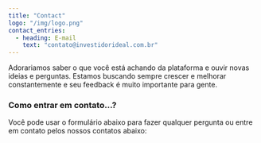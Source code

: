 ```yaml
---
title: "Contact"
logo: "/img/logo.png"
contact_entries:
  - heading: E-mail
    text: "contato@investidorideal.com.br"
---
```


Adorariamos saber o que você está achando da plataforma e ouvir novas ideias e perguntas.
Estamos buscando sempre crescer e melhorar constantemente e seu feedback é muito importante para gente.

<h3 class="f4 b lh-title mb2">Como entrar em contato…?</h3>

Você pode usar o formulário abaixo para fazer qualquer pergunta ou entre em contato pelos nossos contatos abaixo:
